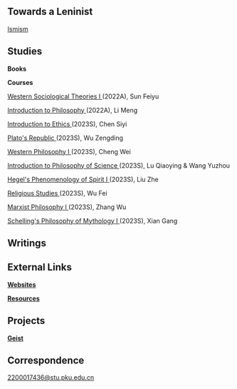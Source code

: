 ## Towards a Leninist

[Ismism](https://geist-gespenst.notion.site/geist-gespenst/Ismism-Learning-Programme-420f37037481476d824679228f3c2c12)

## Studies

**Books**

**Courses**

[Western Sociological Theories I ](https://geist-gespenst.notion.site/0c7c837c16da4f3fba4ad90de2bc25de)(2022A), Sun Feiyu

[Introduction to Philosophy ](https://geist-gespenst.notion.site/49f2d28bcb8949989d4a56db51baa211)(2022A), Li Meng

[Introduction to Ethics ](https://geist-gespenst.notion.site/)(2023S), Chen Siyi

[Plato's Republic ](https://geist-gespenst.notion.site/)(2023S), Wu Zengding

[Western Philosophy I ](https://geist-gespenst.notion.site/)(2023S), Cheng Wei

[Introduction to Philosophy of Science ](https://geist-gespenst.notion.site/)(2023S), Lu Qiaoying & Wang Yuzhou

[Hegel's Phenomenology of Spirit I ](https://geist-gespenst.notion.site/)(2023S), Liu Zhe

[Religious Studies ](https://geist-gespenst.notion.site/)(2023S), Wu Fei

[Marxist Philosophy I ](https://geist-gespenst.notion.site/)(2023S), Zhang Wu

[Schelling's Philosophy of Mythology I ](https://geist-gespenst.notion.site/)(2023S), Xian Gang

## Writings

## External Links

**[Websites](https://yaotongyuannvv.github.io/websites/)**

**[Resources](https://yaotongyuannvv.github.io/resources/)**

## Projects

**[Geist](https://yaotongyuannvv.github.io/geist/)**

## Correspondence

2200017436@stu.pku.edu.cn

